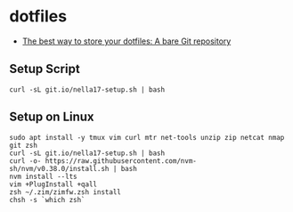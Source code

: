 # dotfiles

- [The best way to store your dotfiles: A bare Git repository](https://www.atlassian.com/git/tutorials/dotfiles)

## Setup Script

```
curl -sL git.io/nella17-setup.sh | bash
```

## Setup on Linux

```
sudo apt install -y tmux vim curl mtr net-tools unzip zip netcat nmap git zsh
curl -sL git.io/nella17-setup.sh | bash
curl -o- https://raw.githubusercontent.com/nvm-sh/nvm/v0.38.0/install.sh | bash
nvm install --lts
vim +PlugInstall +qall
zsh ~/.zim/zimfw.zsh install
chsh -s `which zsh`
```
